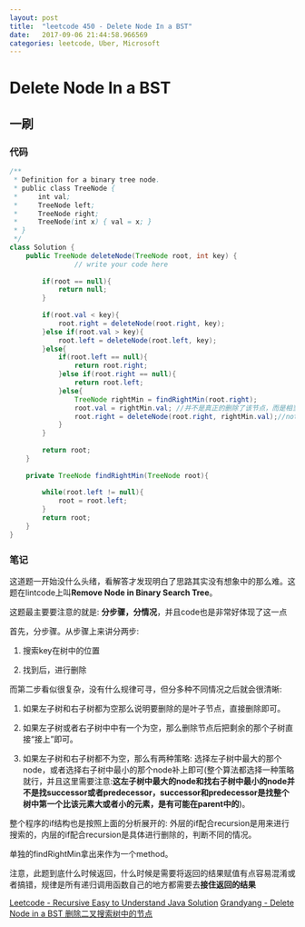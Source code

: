 ```yaml
---
layout: post
title:  "leetcode 450 - Delete Node In a BST"
date:   2017-09-06 21:44:58.966569
categories: leetcode, Uber, Microsoft
---
```


# Delete Node In a BST

## 一刷

### 代码

```java
/**
 * Definition for a binary tree node.
 * public class TreeNode {
 *     int val;
 *     TreeNode left;
 *     TreeNode right;
 *     TreeNode(int x) { val = x; }
 * }
 */
class Solution {
    public TreeNode deleteNode(TreeNode root, int key) {
                // write your code here
        
        if(root == null){
            return null;
        }
        
        if(root.val < key){
            root.right = deleteNode(root.right, key);
        }else if(root.val > key){
            root.left = deleteNode(root.left, key);
        }else{
            if(root.left == null){
                return root.right;
            }else if(root.right == null){
                return root.left;
            }else{
                TreeNode rightMin = findRightMin(root.right);
                root.val = rightMin.val; //并不是真正的删除了该节点，而是相当于替换了value，然后删除被替换的节点
                root.right = deleteNode(root.right, rightMin.val);//not root.right = removeNode(root, rightMin.val);
            }
        }
        
        return root;
    }
    
    private TreeNode findRightMin(TreeNode root){
        
        while(root.left != null){
            root = root.left;
        }
        return root;
    }
}
```

### 笔记

这道题一开始没什么头绪，看解答才发现明白了思路其实没有想象中的那么难。这题在lintcode上叫**Remove Node in Binary Search Tree**。

这题最主要要注意的就是: **分步骤，分情况**，并且code也是非常好体现了这一点

首先，分步骤。从步骤上来讲分两步:

1. 搜索key在树中的位置

2. 找到后，进行删除

而第二步看似很复杂，没有什么规律可寻，但分多种不同情况之后就会很清晰:

1. 如果左子树和右子树都为空那么说明要删除的是叶子节点，直接删除即可。

2. 如果左子树或者右子树中中有一个为空，那么删除节点后把剩余的那个子树直接“接上”即可。

3. 如果左子树和右子树都不为空，那么有两种策略: 选择左子树中最大的那个node，或者选择右子树中最小的那个node补上即可(整个算法都选择一种策略就行，并且这里需要注意:**这左子树中最大的node和找右子树中最小的node并不是找successor或者predecessor，successor和predecessor是找整个树中第一个比该元素大或者小的元素，是有可能在parent中的**)。

整个程序的if结构也是按照上面的分析展开的: 外层的if配合recursion是用来进行搜索的，内层的if配合recursion是具体进行删除的，判断不同的情况。

单独的findRightMin拿出来作为一个method。


注意，此题到底什么时候返回，什么时候是需要将返回的结果赋值有点容易混淆或者搞错，规律是所有递归调用函数自己的地方都需要去**接住返回的结果**

[Leetcode - Recursive Easy to Understand Java Solution](https://discuss.leetcode.com/topic/65792/recursive-easy-to-understand-java-solution)
[Grandyang - Delete Node in a BST 删除二叉搜索树中的节点](http://www.cnblogs.com/grandyang/p/6228252.html)